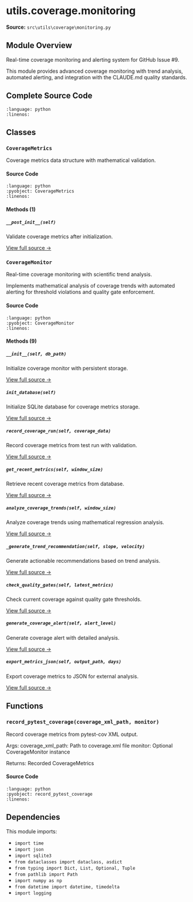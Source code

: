 # utils.coverage.monitoring

**Source:** `src\utils\coverage\monitoring.py`

## Module Overview

Real-time coverage monitoring and alerting system for GitHub Issue #9.

This module provides advanced coverage monitoring with trend analysis,
automated alerting, and integration with the CLAUDE.md quality standards.

## Complete Source Code

```{literalinclude} ../../../src/utils/coverage/monitoring.py
:language: python
:linenos:
```



## Classes

### `CoverageMetrics`

Coverage metrics data structure with mathematical validation.

#### Source Code

```{literalinclude} ../../../src/utils/coverage/monitoring.py
:language: python
:pyobject: CoverageMetrics
:linenos:
```

#### Methods (1)

##### `__post_init__(self)`

Validate coverage metrics after initialization.

[View full source →](#method-coveragemetrics-__post_init__)



### `CoverageMonitor`

Real-time coverage monitoring with scientific trend analysis.

Implements mathematical analysis of coverage trends with automated
alerting for threshold violations and quality gate enforcement.

#### Source Code

```{literalinclude} ../../../src/utils/coverage/monitoring.py
:language: python
:pyobject: CoverageMonitor
:linenos:
```

#### Methods (9)

##### `__init__(self, db_path)`

Initialize coverage monitor with persistent storage.

[View full source →](#method-coveragemonitor-__init__)

##### `init_database(self)`

Initialize SQLite database for coverage metrics storage.

[View full source →](#method-coveragemonitor-init_database)

##### `record_coverage_run(self, coverage_data)`

Record coverage metrics from test run with validation.

[View full source →](#method-coveragemonitor-record_coverage_run)

##### `get_recent_metrics(self, window_size)`

Retrieve recent coverage metrics from database.

[View full source →](#method-coveragemonitor-get_recent_metrics)

##### `analyze_coverage_trends(self, window_size)`

Analyze coverage trends using mathematical regression analysis.

[View full source →](#method-coveragemonitor-analyze_coverage_trends)

##### `_generate_trend_recommendation(self, slope, velocity)`

Generate actionable recommendations based on trend analysis.

[View full source →](#method-coveragemonitor-_generate_trend_recommendation)

##### `check_quality_gates(self, latest_metrics)`

Check current coverage against quality gate thresholds.

[View full source →](#method-coveragemonitor-check_quality_gates)

##### `generate_coverage_alert(self, alert_level)`

Generate coverage alert with detailed analysis.

[View full source →](#method-coveragemonitor-generate_coverage_alert)

##### `export_metrics_json(self, output_path, days)`

Export coverage metrics to JSON for external analysis.

[View full source →](#method-coveragemonitor-export_metrics_json)



## Functions

### `record_pytest_coverage(coverage_xml_path, monitor)`

Record coverage metrics from pytest-cov XML output.

Args:
    coverage_xml_path: Path to coverage.xml file
    monitor: Optional CoverageMonitor instance

Returns:
    Recorded CoverageMetrics

#### Source Code

```{literalinclude} ../../../src/utils/coverage/monitoring.py
:language: python
:pyobject: record_pytest_coverage
:linenos:
```



## Dependencies

This module imports:

- `import time`
- `import json`
- `import sqlite3`
- `from dataclasses import dataclass, asdict`
- `from typing import Dict, List, Optional, Tuple`
- `from pathlib import Path`
- `import numpy as np`
- `from datetime import datetime, timedelta`
- `import logging`
